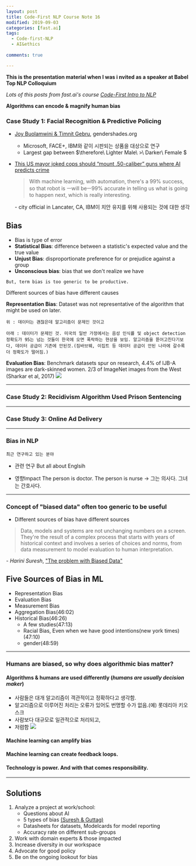 ```yaml
---
layout: post
title: Code-First NLP Course Note 16
modified: 2019-09-03
categories: [fast.ai]
tags: 
  - Code-first-NLP
  - AI&ethics
 
comments: true

---
```


**This is the presentation material when I was i
nvited as a speaker at Babel Top NLP Colloquium**

*Lots of this posts from fast.ai's course [Code-First Intro to NLP](https://youtu.be/pThqge9QDn8?list=PLtmWHNX-gukKocXQOkQjuVxglSDYWsSh9)* 


**Algorithms can encode & magnify human bias**

### Case Study 1: Facial Recognition & Predictive Policing

- [Joy Buolamwini & Timnit Gebru](http://proceedings.mlr.press/v81/buolamwini18a.html), gendershades.org
	- Microsoft, FACE+, IBM와 같이 시판되는 상품을 대상으로 연구
	- Largest gap between $\therefore\  Lighter Male\ >\  Darker\ Female $
- [This US mayor joked cops should “mount .50-caliber” guns where AI predicts crime](https://qz.com/co/2405308/this-us-mayor-joked-cops-should-mount-50-caliber-guns-where-ai-predicts-crime/)


	> With machine learning, with automation, there's a 99% success, so that robot is ㅡwill beㅡ99% accurate in telling us what is going to happen next, which is really interesting. 
	
	\- city official in Lancater, CA, IBM이 치안 유지를 위해 사용되는 것에 대한 생각

## Bias

- Bias is type of error
- **Statistical Bias**: difference between a statistic's expected value and the true value
- **Unjust Bias**: disproportionate preference for or prejudice against a group
- **Unconscious bias**: bias that we don't realize we have

```
But, term bias is too generic to be productive.
```

Different sources of bias have different causes

**Representation Bias**: Dataset was not representative of the algorithm that might be used on later.

```
위 : 데이터는 괜찮은데 알고리즘이 문제인 것이고

아래 : 데이터가 문제인 것. 미국의 일반 가정에서는 음성 인식률 및 object detection 정확도가 95는 넘는 것들이 한국에 오면 폭락하는 현상을 보임. 알고리즘을 뜯어고친다기보다, 데이터 공급이 기존에 안된것.(짐바브웨, 이집트 등 데이터 공급이 안된 나라에 갈수록 더 정확도가 떨어짐.)
```

**Evaluation Bias**: Benchmark datasets spur on research, 4.4% of IJB-A images are dark-skinned women. 2/3 of ImageNet images from the West (Sharkar et al, 2017) ![](https://spellonyou.github.io/images/shankar.png)

---

### Case Study 2: Recidivism Algorithm Used Prison Sentencing

---

### Case Study 3: Online Ad Delivery

---

### Bias in NLP

```
최근 연구하고 있는 분야
```

- 관련 연구
But all about Englsih

- 영향Impact
The person is doctor. The person is nurse -> 그는 의사다. 그녀는 간호사다.


--- 

### Concept of "biased data" often too generic to be useful

- Different sources of bias have different sources

> Data, models and systems are not unchanging numbers on a screen.
> They're the result of a complex process that starts with years of historical context and involves a series of choices and norms, from data measurement to model evaluation to human interpretation.

\- *Harini Suresh*, ["The problem with Biased Data"](https://medium.com/@harinisuresh/the-problem-with-biased-data-5700005e514c)

## Five Sources of Bias in ML

- Representation Bias
- Evaluation Bias
- Measurement Bias
- Aggregation Bias(46:02)
- Historical Bias(46:26)
	- A few studies(47:13)
	- Racial Bias, Even when we have good intentions(new york times)(47:10)
	- gender(48:59)

---

### Humans are biased, so why does algorithmic bias matter?

#### Algorithms & humans are used differently (*humans are usually decision maker*)
- 사람들은 대개 알고리즘이 객관적이고 정확하다고 생각함.
- 알고리즘으로 이루어진 처리는 오류가 있어도 번명할 수가 없음.(예) 롯데리아 키오스크
- 사람보다 대규모로 일관적으로 처리되고,
- 저렴함 ![](https://cphoto.asiae.co.kr/listimglink/1/2018121911092829374_1545185366.jpg)

#### Machine learning can amplify bias

#### Machine learning can create feedback loops.

#### Technology is power. And with that comes responsibility.

---

## Solutions

1. Analyze a project at work/school:
	- Questions about AI
	- 5 types of bias [(Suresh & Guttag)](https://arxiv.org/abs/1901.10002)
	- Datasheets for datasets, Modelcards for model reporting
	- Accuracy rate on different sub-groups
2. Work with domain experts & those impacted
3. Increase diversity in our workspace
4. Advocate for good policy
5. Be on the ongoing lookout for bias
